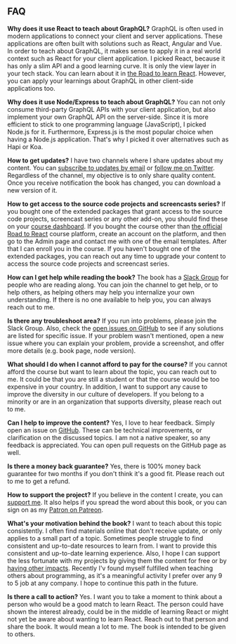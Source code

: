 ## FAQ

**Why does it use React to teach about GraphQL?** GraphQL is often used in modern applications to connect your client and server applications. These applications are often built with solutions such as React, Angular and Vue. In order to teach about GraphQL, it makes sense to apply it in a real world context such as React for your client application. I picked React, because it has only a slim API and a good learning curve. It is only the view layer in your tech stack. You can learn about it in [the Road to learn React](https://roadtoreact.com). However, you can apply your learnings about GraphQL in other client-side applications too.

**Why does it use Node/Express to teach about GraphQL?** You can not only consume third-party GraphQL APIs with your client application, but also implement your own GraphQL API on the server-side. Since it is more efficient to stick to one programming language (JavaScript), I picked Node.js for it. Furthermore, Express.js is the most popular choice when having a Node.js application. That's why I picked it over alternatives such as Hapi or Koa.

**How to get updates?** I have two channels where I share updates about my content. You can [subscribe to updates by email](https://www.getrevue.co/profile/rwieruch) or [follow me on Twitter](https://twitter.com/rwieruch). Regardless of the channel, my objective is to only share quality content. Once you receive notification the book has changed, you can download a new version of it.

**How to get access to the source code projects and screencasts series?** If you bought one of the extended packages that grant access to the source code projects, screencast series or any other add-on, you should find these on your [course dashboard](https://roadtoreact.com/my-courses). If you bought the course other than [the official Road to React](https://roadtoreact.com) course platform, create an account on the platform, and then go to the Admin page and contact me with one of the email templates. After that I can enroll you in the course. If you haven't bought one of the extended packages, you can reach out any time to upgrade your content to access the source code projects and screencast series.

**How can I get help while reading the book?** The book has a [Slack Group](https://slack-the-road-to-learn-react.wieruch.com/) for people who are reading along. You can join the channel to get help, or to help others, as helping others may help you internalize your own understanding. If there is no one available to help you, you can always reach out to me.

**Is there any troubleshoot area?** If you run into problems, please join the Slack Group. Also, check the [open issues on GitHub](http://github.com/rwieruch/the-road-to-graphql/issues) to see if any solutions are listed for specific issue. If your problem wasn't mentioned, open a new issue where you can explain your problem, provide a screenshot, and offer more details (e.g. book page, node version).

**What should I do when I cannot afford to pay for the course?** If you cannot afford the course but want to learn about the topic, you can reach out to me. It could be that you are still a student or that the course would be too expensive in your country. In addition, I want to support any cause to improve the diversity in our culture of developers. If you belong to a minority or are in an organization that supports diversity, please reach out to me.

**Can I help to improve the content?** Yes, I love to hear feedback. Simply open an issue on [GitHub](http://github.com/rwieruch/the-road-to-graphql). These can be technical improvements, or clarification on the discussed topics. I am not a native speaker, so any feedback is appreciated. You can open pull requests on the GitHub page as well.

**Is there a money back guarantee?** Yes, there is 100% money back guarantee for two months if you don't think it's a good fit. Please reach out to me to get a refund.

**How to support the project?** If you believe in the content I create, you can [support me](https://www.robinwieruch.de/about/). It also helps if you spread the word about this book, or you can sign on as my [Patron on Patreon](https://www.patreon.com/rwieruch).

**What's your motivation behind the book?** I want to teach about this topic consistently. I often find materials online that don't receive update, or only applies to a small part of a topic. Sometimes people struggle to find consistent and up-to-date resources to learn from. I want to provide this consistent and up-to-date learning experience. Also, I hope I can support the less fortunate with my projects by giving them the content for free or by [having other impacts](https://www.robinwieruch.de/giving-back-by-learning-react/). Recently I'v found myself fulfilled when teaching others about programming, as it's a meaningful activity I prefer over any 9 to 5 job at any company. I hope to continue this path in the future.

**Is there a call to action?** Yes. I want you to take a moment to think about a person who would be a good match to learn React. The person could have shown the interest already, could be in the middle of learning React or might not yet be aware about wanting to learn React. Reach out to that person and share the book. It would mean a lot to me. The book is intended to be given to others.